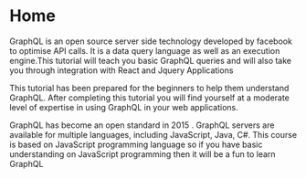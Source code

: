 
# Home

GraphQL is an open source server side technology developed by facebook to
optimise API calls. It is a  data query language as well as an execution engine.This tutorial will teach you basic GraphQL queries and will also take you through integration with React and Jquery Applications

This tutorial has been prepared for the beginners to help them understand GraphQL. After completing this tutorial you will find yourself at a moderate level of expertise in using GraphQL in your web applications.

GraphQL has become an open standard in 2015 . GraphQL servers are available for multiple languages, including JavaScript, Java, C#. This course is
based on JavaScript programming language so if you have basic understanding on JavaScript programming then it will be a fun to learn GraphQL
